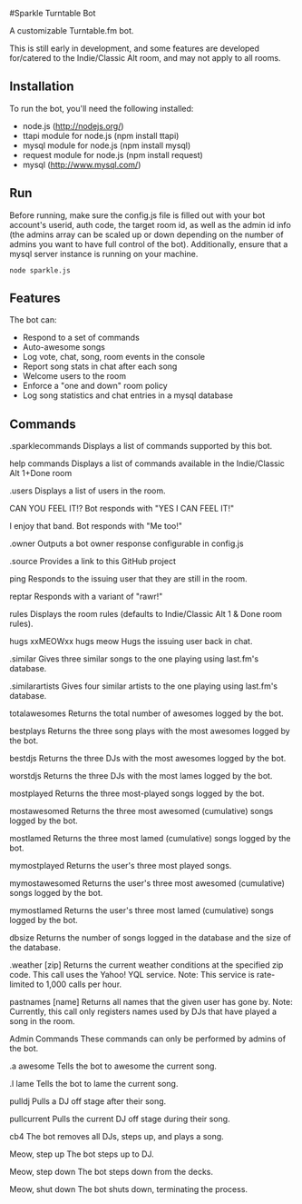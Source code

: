 #Sparkle Turntable Bot

A customizable Turntable.fm bot.

This is still early in development, and some features are developed for/catered to the Indie/Classic Alt room, and may not apply to all rooms.

## Installation

To run the bot, you'll need the following installed:

* node.js (http://nodejs.org/)
* ttapi module for node.js (npm install ttapi)
* mysql module for node.js (npm install mysql)
* request module for node.js (npm install request)
* mysql (http://www.mysql.com/)

## Run

Before running, make sure the config.js file is filled out with your bot account's userid, auth code, the target room id, as well as the admin id info (the admins array can be scaled up or down depending on the number of admins you want to have full control of the bot). Additionally, ensure that a mysql server instance is running on your machine.

	node sparkle.js

## Features

The bot can: 

* Respond to a set of commands
* Auto-awesome songs
* Log vote, chat, song, room events in the console
* Report song stats in chat after each song
* Welcome users to the room
* Enforce a "one and down" room policy
* Log song statistics and chat entries in a mysql database

## Commands

.sparklecommands
	Displays a list of commands supported by this bot.

help
commands
	Displays a list of commands available in the Indie/Classic Alt 1+Done room
	

.users
	Displays a list of users in the room.

CAN YOU FEEL IT!?
	Bot responds with "YES I CAN FEEL IT!"

I enjoy that band.
	Bot responds with "Me too!"

.owner
	Outputs a bot owner response configurable in config.js

.source
	Provides a link to this GitHub project

ping
	Responds to the issuing user that they are still in the room.

reptar
	Responds with a variant of "rawr!"

rules
	Displays the room rules (defaults to Indie/Classic Alt 1 & Done room rules).

hugs xxMEOWxx
hugs meow
	Hugs the issuing user back in chat.

.similar
	Gives three similar songs to the one playing using last.fm's database.

.similarartists
	Gives four similar artists to the one playing using last.fm's database.

totalawesomes
	Returns the total number of awesomes logged by the bot.

bestplays
	Returns the three song plays with the most awesomes logged by the bot.

bestdjs
	Returns the three DJs with the most awesomes logged by the bot.

worstdjs
	Returns the three DJs with the most lames logged by the bot.

mostplayed
	Returns the three most-played songs logged by the bot.

mostawesomed
	Returns the three most awesomed (cumulative) songs logged by the bot.

mostlamed
	Returns the three most lamed (cumulative) songs logged by the bot.

mymostplayed
	Returns the user's three most played songs.

mymostawesomed
	Returns the user's three most awesomed (cumulative) songs logged by the bot.

mymostlamed
	Returns the user's three most lamed (cumulative) songs logged by the bot.

dbsize
	Returns the number of songs logged in the database and the size of the database.

.weather [zip]
	Returns the current weather conditions at the specified zip code. This call uses the Yahoo! YQL service.
	Note: This service is rate-limited to 1,000 calls per hour.

pastnames [name]
	Returns all names that the given user has gone by.
	Note: Currently, this call only registers names used by DJs that have played a song in the room.

Admin Commands
These commands can only be performed by admins of the bot.

.a
awesome
	Tells the bot to awesome the current song.

.l
lame
	Tells the bot to lame the current song.

pulldj
	Pulls a DJ off stage after their song.

pullcurrent
	Pulls the current DJ off stage during their song.

cb4
	The bot removes all DJs, steps up, and plays a song.

Meow, step up
	The bot steps up to DJ.

Meow, step down
	The bot steps down from the decks.

Meow, shut down
	The bot shuts down, terminating the process.